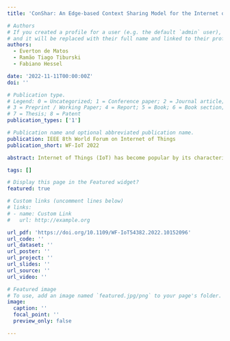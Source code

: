 ```yaml
---
title: 'ConShar: An Edge-based Context Sharing Model for the Internet of Things'

# Authors
# If you created a profile for a user (e.g. the default `admin` user), write the username (folder name) here
# and it will be replaced with their full name and linked to their profile.
authors:
  - Everton de Matos
  - Ramão Tiago Tiburski
  - Fabiano Hessel

date: '2022-11-11T00:00:00Z'
doi: ''

# Publication type.
# Legend: 0 = Uncategorized; 1 = Conference paper; 2 = Journal article;
# 3 = Preprint / Working Paper; 4 = Report; 5 = Book; 6 = Book section;
# 7 = Thesis; 8 = Patent
publication_types: ['1']

# Publication name and optional abbreviated publication name.
publication: IEEE 8th World Forum on Internet of Things
publication_short: WF-IoT 2022

abstract: Internet of Things (IoT) has become popular by its characteristics of embedded processing power and network capabilities into a wide range of everyday devices. It is well known that IoT devices are deployed with different characteristics for communication, data format, semantics. Context-awareness gives semantic meaning to IoT devices data by creating a high-level description of the entities situation, called context information. Unfortunately, many context-aware platforms only provide context information for itself and do not care in sharing it with whom may be interested. However, taking into account the heterogeneity of IoT environments, it is necessary to share the context information between different application domains to provide semantic interoperability. This paper presents ConShar, an edge-based context sharing model for IoT environments able to provide context interoperability. We also present related work in the area to clarify the novelty of the proposed architecture and a validation of ConShar‘s context Classification method.

tags: []

# Display this page in the Featured widget?
featured: true

# Custom links (uncomment lines below)
# links:
# - name: Custom Link
#   url: http://example.org

url_pdf: 'https://doi.org/10.1109/WF-IoT54382.2022.10152096'
url_code: ''
url_dataset: ''
url_poster: ''
url_project: ''
url_slides: ''
url_source: ''
url_video: ''

# Featured image
# To use, add an image named `featured.jpg/png` to your page's folder.
image:
  caption: ''
  focal_point: ''
  preview_only: false

---
```

